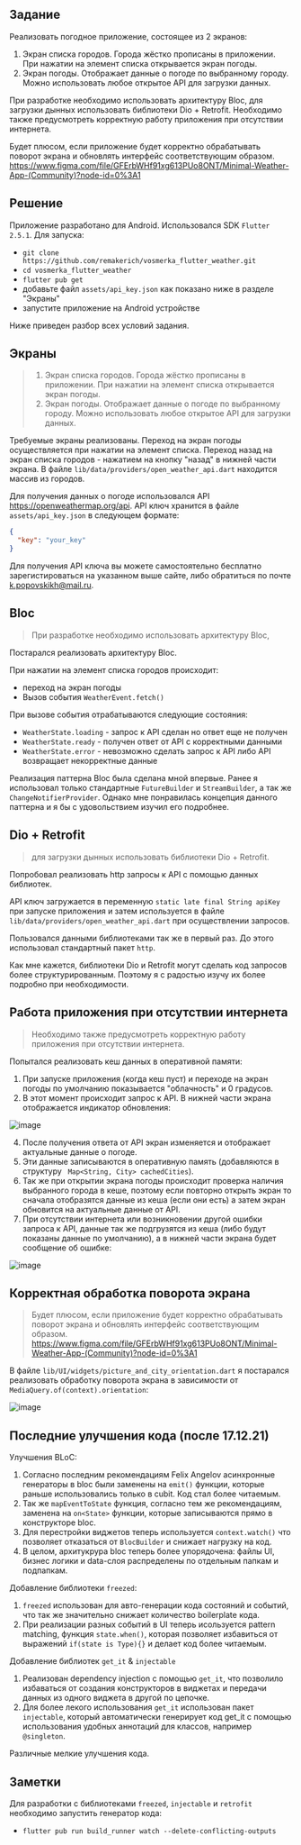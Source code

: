 ## Задание

Реализовать погодное приложение, состоящее из 2 экранов:
1. Экран списка городов. Города жёстко прописаны в приложении. При нажатии на элемент списка открывается экран погоды.
2. Экран погоды. Отображает данные о погоде по выбранному городу. Можно использовать любое открытое API для загрузки данных.

При разработке необходимо использовать архитектуру Bloc, для загрузки дынных использовать библиотеки Dio + Retrofit. Необходимо также предусмотреть корректную работу приложения при отсутствии интернета.

Будет плюсом, если приложение будет корректно обрабатывать поворот экрана и обновлять интерфейс соответствующим образом.
https://www.figma.com/file/GFErbWHf91xg613PUo8ONT/Minimal-Weather-App-(Community)?node-id=0%3A1

## Решение
Приложение разработано для Android. Использовался SDK `Flutter 2.5.1`. Для запуска:
- `git clone https://github.com/remakerich/vosmerka_flutter_weather.git`
- `cd vosmerka_flutter_weather`
- `flutter pub get`
- добавьте файл `assets/api_key.json` как показано ниже в разделе "Экраны"
- запустите приложение на Android устройстве

Ниже приведен разбор всех условий задания.

## Экраны

> 1. Экран списка городов. Города жёстко прописаны в приложении. При нажатии на элемент списка открывается экран погоды. 
> 2. Экран погоды. Отображает данные о погоде по выбранному городу. Можно использовать любое открытое API для загрузки данных.

Требуемые экраны реализованы. Переход на экран погоды осуществляется при нажатии на элемент списка. Переход назад на экран списка городов - нажатием на кнопку "назад" в нижней части экрана.
   В файле `lib/data/providers/open_weather_api.dart` находится массив из городов.

Для получения данных о погоде использовался API https://openweathermap.org/api.
   API ключ хранится в файле `assets/api_key.json` в следующем формате:

```json
{
  "key": "your_key"
}
```

Для получения API ключа вы можете самостоятельно бесплатно зарегистироваться на указанном выше сайте, либо обратиться по почте k.popovskikh@mail.ru.

## Bloc
> При разработке необходимо использовать архитектуру Bloc,

Постарался реализовать архитектуру Bloc.

При нажатии на элемент списка городов проиcходит:

- переход на экран погоды
- Вызов события `WeatherEvent.fetch()`

При вызове события отрабатываются следующие состояния:

- `WeatherState.loading` - запрос к API сделан но ответ еще не получен
- `WeatherState.ready` - получен ответ от API с корректными данными
- `WeatherState.error` - невозможно сделать запрос к API либо API возвращает некорректные данные

Реализация паттерна Bloc была сделана мной впервые. Ранее я использовал только стандартные `FutureBuilder` и `StreamBuilder`, а так же `ChangeNotifierProvider`. Однако мне понравилась концепция данного паттерна и я бы с удовольствием изучил его подробнее.
## Dio + Retrofit
> для загрузки дынных использовать библиотеки Dio + Retrofit.

Попробовал реализовать http запросы к API с помощью данных библиотек.

API ключ загружается в переменную `static late final String apiKey` при запуске приложения и затем используется в файле `lib/data/providers/open_weather_api.dart` при осуществлении запросов.

Пользовался данными библиотеками так же в первый раз. До этого использовал стандартный пакет `http`. 

Как мне кажется, библиотеки Dio и Retrofit могут сделать код запросов более структурированным. Поэтому я с радостью изучу их более подробно при необходимости.

## Работа приложения при отсутствии интернета
> Необходимо также предусмотреть корректную работу приложения при отсутствии интернета.

Попытался реализовать кеш данных в оперативной памяти:

1. При запуске приложения (когда кеш пуст) и переходе на экран погоды по умолчанию показывается "облачность" и 0 градусов.
2. В этот момент происходит запрос к API. В нижней части экрана отображается индикатор обновления:

![image](https://user-images.githubusercontent.com/85007290/146403654-aa8b5bb1-9cef-4371-af30-daa0541fa6d7.png)

4. После получения ответа от API экран изменяется и отображает актуальные данные о погоде.
5. Эти данные записываются в оперативную память (добавляются в структуру ` Map<String, City> cachedCities`).
6. Так же при открытии экрана погоды происходит проверка наличия выбранного города в кеше, поэтому если повторно открыть экран то сначала отобразятся данные из кеша (если они есть) а затем экран обновится на актуальные данные от API.
7. При отсутствии интернета или возникновении другой ошибки запроса к API, данные так же подгрузятся из кеша (либо будут показаны данные по умолчанию), а в нижней части экрана будет сообщение об ошибке:

![image](https://user-images.githubusercontent.com/85007290/146402701-75b9abb2-fbbe-4cdb-82ec-66129e769b88.png)

## Корректная обработка поворота экрана
> Будет плюсом, если приложение будет корректно обрабатывать поворот экрана и обновлять интерфейс соответствующим образом. https://www.figma.com/file/GFErbWHf91xg613PUo8ONT/Minimal-Weather-App-(Community)?node-id=0%3A1

В файле `lib/UI/widgets/picture_and_city_orientation.dart` я постарался реализовать обработку поворота экрана в зависимости от `MediaQuery.of(context).orientation`:

![image](https://user-images.githubusercontent.com/85007290/146358156-3bbbc48c-088d-433b-abf3-c2c3e0179a99.png)

## Последние улучшения кода (после 17.12.21)

Улучшения BLoC:
 
1. Согласно последним рекомендациям Felix Angelov асинхронные генераторы в bloc были заменены на `emit()` функции, которые раньше использовались только в cubit. Код стал более читаемым.
2. Так же `mapEventToState` функция, согласно тем же рекомендациям, заменена на `on<State>` функции, которые записываются прямо в конструкторе bloc. 
3. Для перестройки виджетов теперь используется `context.watch()` что позволяет отказаться от `BlocBuilder` и снижает нагрузку на код.
4. В целом, архитукрура bloc теперь более упорядочена: файлы UI, бизнес логики и data-слоя распределены по отдельным папкам и подпапкам.

Добавление библиотеки `freezed`:

1. `freezed` использован для авто-генерации кода состояний и событий, что так же значительно снижает количество boilerplate кода.
2. При реализации разных событий в UI теперь исользуется pattern matching, функция `state.when()`, которая позволяет избавиться от выражений `if(state is Type){}` и делает код более читаемым.

Добавление библиотек `get_it` & `injectable`
1. Реализован dependency injection с помощью `get_it`, что позволило избаваться от создания конструкторов в виджетах и передачи данных из одного виджета в другой по цепочке.
2. Для более лекого использования `get_it` использован пакет `injectable`, который автоматически генерирует код get_it с помощью использования удобных аннотаций для классов, например `@singleton`.

Различные мелкие улучшения кода.

## Заметки

Для разработки с библиотеками `freezed`, `injectable` и `retrofit` необходимо запустить генератор кода:
- `flutter pub run build_runner watch --delete-conflicting-outputs`

